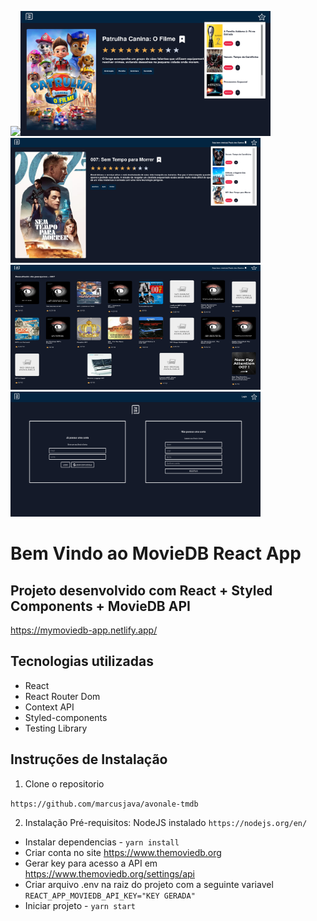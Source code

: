 <img src="src/assets/home.png" height=500/><img src="src/assets/dropdown.png" width=400 height=200/><img src="src/assets/detail.png" width=400 height=200/><img src="src/assets/search.png" width=400 height=200/><img src="src/assets/signin.png" width=400 height=200/>

# Bem Vindo ao MovieDB React App

## Projeto desenvolvido com React + Styled Components + MovieDB API

https://mymoviedb-app.netlify.app/

## Tecnologias utilizadas

- React
- React Router Dom
- Context API
- Styled-components
- Testing Library

## Instruções de Instalação

1. Clone o repositorio

`https://github.com/marcusjava/avonale-tmdb`

2. Instalação
   Pré-requisitos: NodeJS instalado `https://nodejs.org/en/`

- Instalar dependencias - `yarn install`
- Criar conta no site https://www.themoviedb.org
- Gerar key para acesso a API em https://www.themoviedb.org/settings/api
- Criar arquivo .env na raiz do projeto com a seguinte variavel `REACT_APP_MOVIEDB_API_KEY="KEY GERADA"`
- Iniciar projeto - `yarn start`
